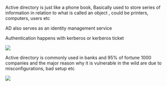 
Active directory is just like a phone book, Basically used to store series of information in relation to what is called an object , could be printers, computers, users etc

AD also serves as an identity management service

Authentication happens with kerberos or kerberos ticket

![](https://i.imgur.com/3PA0Ogb.png)

Active directory is commonly used in banks and 95% of fortune 1000 companies and the major reason why it is vulnerable in the wild are due to misconfigurations, bad setup etc

![](https://i.imgur.com/ihBjo17.png)


